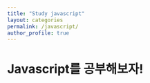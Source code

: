 ```yaml
---
title: "Study javascript"
layout: categories
permalink: /javascript/
author_profile: true
---
```


# Javascript를 공부해보자!